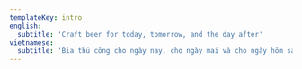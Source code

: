 ```yaml
---
templateKey: intro
english:
  subtitle: 'Craft beer for today, tomorrow, and the day after'
vietnamese:
  subtitle: 'Bia thủ công cho ngày nay, cho ngày mai và cho ngày hôm sau'
---
```


